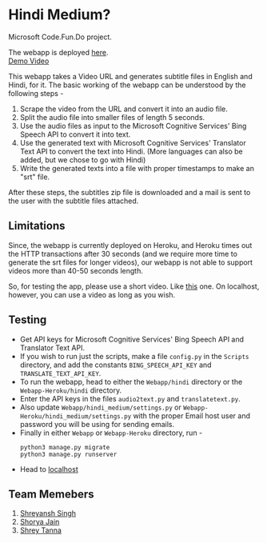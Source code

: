 # Hindi Medium?

Microsoft Code.Fun.Do project.

The webapp is deployed [here](https://hindi-medium.herokuapp.com/).   
[Demo Video](https://youtu.be/c7Ub7QXtQVs)

This webapp takes a Video URL and generates subtitle files in English and Hindi, for it. The basic working of the webapp can be understood by the following steps - 

1. Scrape the video from the URL and convert it into an audio file.
2. Split the audio file into smaller files of length 5 seconds.
3. Use the audio files as input to the Microsoft Cognitive Services' Bing Speech API to convert it into text.
4. Use the generated text with Microsoft Cognitive Services' Translator Text API to convert the text into Hindi. (More languages can also be added, but we chose to go with Hindi)
5. Write the generated texts into a file with proper timestamps to make an "srt" file.

After these steps, the subtitles zip file is downloaded and a mail is sent to the user with the subtitle files attached.

## Limitations

Since, the webapp is currently deployed on Heroku, and Heroku times out the HTTP transactions after 30 seconds (and we require more time to generate the srt files for longer videos), our webapp is not able to support videos more than 40-50 seconds length.

So, for testing the app, please use a short video. Like [this](https://www.youtube.com/watch?v=jlmyJLnIOYw) one. On localhost, however, you can use a video as long as you wish.

## Testing

* Get API keys for Microsoft Cognitive Services' Bing Speech API and Translator Text API.
* If you wish to run just the scripts, make a file `config.py` in the `Scripts` directory, and add the constants `BING_SPEECH_API_KEY` and `TRANSLATE_TEXT_API_KEY`.
* To run the webapp, head to either the `Webapp/hindi` directory or the `Webapp-Heroku/hindi` directory.
* Enter the API keys in the files `audio2text.py` and `translatetext.py`.
* Also update `Webapp/hindi_medium/settings.py` or `Webapp-Heroku/hindi_medium/settings.py` with the proper Email host user and password you will be using for sending emails.
* Finally in either `Webapp` or `Webapp-Heroku` directory, run -    
  ```
  python3 manage.py migrate
  python3 manage.py runserver
  ```
* Head to [localhost](http://localhost:8000)

## Team Memebers

1. [Shreyansh Singh](https://github.com/shreyansh26)
2. [Shorya Jain](https://github.com/SJ255)
3. [Shrey Tanna](https://github.com/Shrey97)
